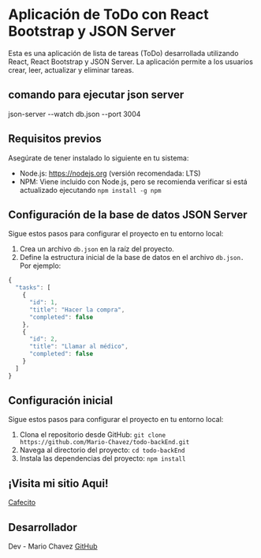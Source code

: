 # Aplicación de ToDo con React Bootstrap y JSON Server

Esta es una aplicación de lista de tareas (ToDo) desarrollada utilizando React, React Bootstrap y JSON Server. La aplicación permite a los usuarios crear, leer, actualizar y eliminar tareas.

## comando para ejecutar json server

json-server --watch db.json --port 3004

## Requisitos previos

Asegúrate de tener instalado lo siguiente en tu sistema:

-   Node.js: https://nodejs.org (versión recomendada: LTS)
-   NPM: Viene incluido con Node.js, pero se recomienda verificar si está actualizado ejecutando `npm install -g npm`

## Configuración de la base de datos JSON Server

Sigue estos pasos para configurar el proyecto en tu entorno local:

1. Crea un archivo `db.json` en la raíz del proyecto.
2. Define la estructura inicial de la base de datos en el archivo `db.json.` Por ejemplo:

```javascript
{
  "tasks": [
    {
      "id": 1,
      "title": "Hacer la compra",
      "completed": false
    },
    {
      "id": 2,
      "title": "Llamar al médico",
      "completed": false
    }
  ]
}

```

## Configuración inicial

Sigue estos pasos para configurar el proyecto en tu entorno local:

1. Clona el repositorio desde GitHub: `git clone https://github.com/Mario-Chavez/todo-backEnd.git`
2. Navega al directorio del proyecto: `cd todo-backEnd`
3. Instala las dependencias del proyecto: `npm install`

## ¡Visita mi sitio Aqui!

[Cafecito](https://app-cafecito.netlify.app)

## Desarrollador

Dev - Mario Chavez [GitHub](https://github.com/Mario-Chavez)

